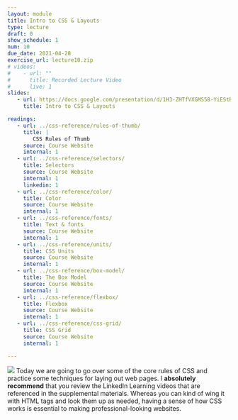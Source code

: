 ```yaml
---
layout: module
title: Intro to CSS & Layouts
type: lecture
draft: 0
show_schedule: 1
num: 10
due_date: 2021-04-28
exercise_url: lecture10.zip
# videos: 
#    - url: ""
#      title: Recorded Lecture Video
#      live: 1
slides:
   - url: https://docs.google.com/presentation/d/1H3-ZHTfVXGMS58-YiEStR1ePPGLQtt-JCdp3yK9avW4/edit?usp=sharing
     title: Intro to CSS & Layouts

readings:
   - url: ../css-reference/rules-of-thumb/
     title: |
        CSS Rules of Thumb
     source: Course Website
     internal: 1
   - url: ../css-reference/selectors/
     title: Selectors
     source: Course Website
     internal: 1
     linkedin: 1
   - url: ../css-reference/color/
     title: Color
     source: Course Website
     internal: 1
   - url: ../css-reference/fonts/
     title: Text & fonts
     source: Course Website
     internal: 1
   - url: ../css-reference/units/
     title: CSS Units
     source: Course Website
     internal: 1
   - url: ../css-reference/box-model/
     title: The Box Model
     source: Course Website
     internal: 1
   - url: ../css-reference/flexbox/
     title: Flexbox
     source: Course Website
     internal: 1
   - url: ../css-reference/css-grid/
     title: CSS Grid
     source: Course Website
     internal: 1

---
```




<img class="module-image" src="{{site.baseurl}}/assets/images/lectures/css.png" /> Today we are going to go over some of the core rules of CSS and practice some techniques for laying out web pages. I **absolutely recommend** that you review the LinkedIn Learning videos that are referenced in the supplemental materials. Whereas you can kind of wing it with HTML tags and look them up as needed, having a sense of how CSS works is essential to making professional-looking websites. 
